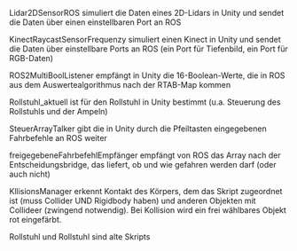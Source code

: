 Lidar2DSensorROS simuliert die Daten eines 2D-Lidars in Unity und sendet die Daten über einen einstellbaren Port an ROS

KinectRaycastSensorFrequenzy simuliert einen Kinect in Unity und sendet die Daten über einstellbare Ports an ROS (ein Port für Tiefenbild, ein Port für RGB-Daten)

ROS2MultiBoolListener empfängt in Unity die 16-Boolean-Werte, die in ROS aus dem Auswertealgorithmus nach der RTAB-Map kommen

Rollstuhl_aktuell ist für den Rollstuhl in Unity bestimmt (u.a. Steuerung des Rollstuhls und der Ampeln)

SteuerArrayTalker gibt die in Unity durch die Pfeiltasten eingegebenen Fahrbefehle an ROS weiter

freigegebeneFahrbefehlEmpfänger empfängt von ROS das Array nach der Entscheidungsbridge, das liefert, ob und wie gefahren werden darf (oder auch nicht)

KllisionsManager erkennt Kontakt des Körpers, dem das Skript zugeordnet ist (muss Collider UND Rigidbody haben) und anderen Objekten mit Collideer (zwingend notwendig). Bei Kollision wird ein frei wählbares Objekt rot eingefärbt.

Rollstuhl und Rollstuhl sind alte Skripts
